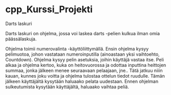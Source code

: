 # cpp_Kurssi_Projekti
Darts laskuri

Darts laskuri on ohjelma, jossa voi laskea darts -pelien kulkua ilman omia päässälaskuja. 

Ohjelma toimii numerovalinta -käyttöliittymällä. Ensin ohjelma kysyy pelimuotoa, johon vastataan numeroinputilla (ainoastaan yksi vaihtoehto, Countdown). Ohjelma kysyy pelin asetuksia, joihin käyttäjä vastaa itse. Peli alkaa ja ohjelma kertoo, kuka on heitovuorossa ja odottaa inputtina heittojen summaa, jonka jälkeen menee seuraavaan pelaajaan, jne.. Tätä jatkuu niiin kauan, kunnes joku voitta ja ohjelma tulostaa ottelun tiedot ruudulle. Tämän jälkeen käyttäjältä kysytään haluaako pelata uudestaan. Ennen ohjelman sulkeutumista kysytään käyttäjältä, haluaako vaihtaa peliä.

